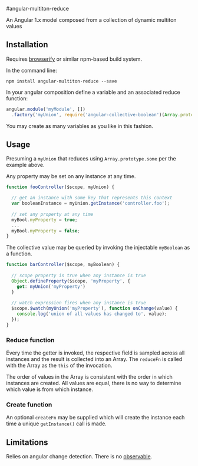 #angular-multiton-reduce

An Angular 1.x model composed from a collection of dynamic multiton values

## Installation

Requires [browserify](http://browserify.org/) or similar npm-based build system.

In the command line:

```
npm install angular-multiton-reduce --save
```

In your angular composition define a variable and an associated reduce function:

```javascript
angular.module('myModule', [])
  .factory('myUnion', require('angular-collective-boolean')(Array.prototype.some));
```

You may create as many variables as you like in this fashion.

## Usage

Presuming a `myUnion` that reduces using `Array.prototype.some` per the example above.

Any property may be set on any instance at any time.

```javascript
function fooController($scope, myUnion) {

  // get an instance with some key that represents this context
  var booleanInstance = myUnion.getInstance('controller.foo');
  
  // set any property at any time
  myBool.myProperty = true;
  ...
  myBool.myProperty = false;
}
```

The collective value may be queried by invoking the injectable `myBoolean` as a function.

```javascript
function barController($scope, myBoolean) {
  
  // scope property is true when any instance is true
  Object.defineProperty($scope, 'myProperty', {
    get: myUnion('myProperty')
  }
  
  // watch expression fires when any instance is true
  $scope.$watch(myUnion('myProperty'), function onChange(value) {
    console.log('union of all values has changed to', value);
  });
}
```

### Reduce function

Every time the getter is invoked, the respective field is sampled across all instances and the result is collected into an Array. The `reduceFn` is called with the Array as the `this` of the invocation.

The order of values in the Array is consistent with the order in which instances are created. All values are equal, there is no way to determine which value is from which instance.

### Create function

An optional `createFn` may be supplied which will create the instance each time a unique `getInstance()` call is made.

## Limitations

Relies on angular change detection. There is no [observable](https://en.wikipedia.org/wiki/Observer_pattern).